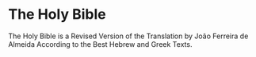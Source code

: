 # The Holy Bible
The Holy Bible is a Revised Version of the Translation by João Ferreira de Almeida According to the Best Hebrew and Greek Texts.